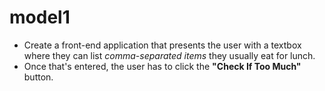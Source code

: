 # model1

* Create a front-end application that presents the user with a textbox where they can list _comma-separated items_ they usually eat for lunch.
* Once that's entered, the user has to click the **"Check If Too Much"** button. 
